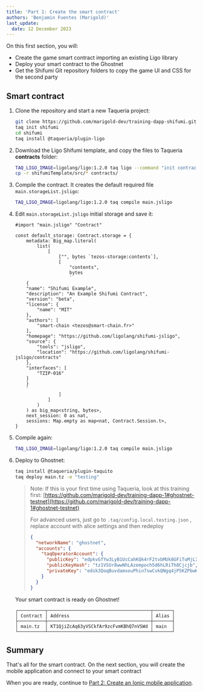 ```yaml
---
title: 'Part 1: Create the smart contract'
authors: 'Benjamin Fuentes (Marigold)'
last_update:
  date: 12 December 2023
---
```


On this first section, you will:

- Create the game smart contract importing an existing Ligo library
- Deploy your smart contract to the Ghostnet
- Get the Shifumi Git repository folders to copy the game UI and CSS for the second party

## Smart contract

1. Clone the repository and start a new Taqueria project:

   ```bash
   git clone https://github.com/marigold-dev/training-dapp-shifumi.git
   taq init shifumi
   cd shifumi
   taq install @taqueria/plugin-ligo
   ```

1. Download the Ligo Shifumi template, and copy the files to Taqueria **contracts** folder:

   ```bash
   TAQ_LIGO_IMAGE=ligolang/ligo:1.2.0 taq ligo --command "init contract --template shifumi-jsligo shifumiTemplate"
   cp -r shifumiTemplate/src/* contracts/
   ```

1. Compile the contract. It creates the default required file `main.storageList.jsligo`:

   ```bash
   TAQ_LIGO_IMAGE=ligolang/ligo:1.2.0 taq compile main.jsligo
   ```

1. Edit `main.storageList.jsligo` initial storage and save it:

   ```ligolang
   #import "main.jsligo" "Contract"

   const default_storage: Contract.storage = {
       metadata: Big_map.literal(
           list(
               [
                   ["", bytes `tezos-storage:contents`],
                   [
                       "contents",
                       bytes
                       `
       {
       "name": "Shifumi Example",
       "description": "An Example Shifumi Contract",
       "version": "beta",
       "license": {
           "name": "MIT"
       },
       "authors": [
           "smart-chain <tezos@smart-chain.fr>"
       ],
       "homepage": "https://github.com/ligolang/shifumi-jsligo",
       "source": {
           "tools": "jsligo",
           "location": "https://github.com/ligolang/shifumi-jsligo/contracts"
       },
       "interfaces": [
           "TZIP-016"
       ]
       }
       `
                   ]
               ]
           )
       ) as big_map<string, bytes>,
       next_session: 0 as nat,
       sessions: Map.empty as map<nat, Contract.Session.t>,
   }
   ```

1. Compile again:

   ```bash
   TAQ_LIGO_IMAGE=ligolang/ligo:1.2.0 taq compile main.jsligo
   ```

1. Deploy to Ghostnet:

   ```bash
   taq install @taqueria/plugin-taquito
   taq deploy main.tz -e "testing"
   ```

   > Note: If this is your first time using Taqueria, look at this training first: [https://github.com/marigold-dev/training-dapp-1#ghostnet-testnet](https://github.com/marigold-dev/training-dapp-1#ghostnet-testnet)
   >
   > For advanced users, just go to `.taq/config.local.testing.json` , replace account with alice settings and then redeploy
   >
   > ```json
   > {
   >   "networkName": "ghostnet",
   >   "accounts": {
   >     "taqOperatorAccount": {
   >       "publicKey": "edpkvGfYw3LyB1UcCahKQk4rF2tvbMUk8GFiTuMjL75uGXrpvKXhjn",
   >       "publicKeyHash": "tz1VSUr8wwNhLAzempoch5d6hLRiTh8Cjcjb",
   >       "privateKey": "edsk3QoqBuvdamxouPhin7swCvkQNgq4jP5KZPbwWNnwdZpSpJiEbq"
   >     }
   >   }
   > }
   > ```

   Your smart contract is ready on Ghostnet!

   ```logs
   ┌──────────┬──────────────────────────────────────┬───────┐
   │ Contract │ Address                              │ Alias │
   ├──────────┼──────────────────────────────────────┼───────┤
   │ main.tz  │ KT1QjiZcAq63yVSCkfAr9zcFvmKBhQ7nVSWd │ main  │
   └──────────┴──────────────────────────────────────┴───────┘
   ```

## Summary

That's all for the smart contract. On the next section, you will create the mobile application and connect to your smart contract

When you are ready, continue to [Part 2: Create an Ionic mobile application](./part-2).
